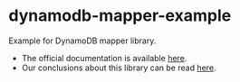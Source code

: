 # dynamodb-mapper-example
Example for DynamoDB mapper library.

* The official documentation is available [here](https://docs.aws.amazon.com/amazondynamodb/latest/developerguide/DynamoDBMapper.Methods.html).
* Our conclusions about this library can be read [here](https://www.cirrusup.cloud/how-to-map-object-classes-to-aws-dynamodb-tables/).
